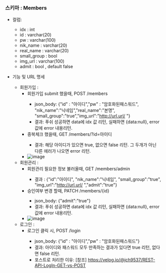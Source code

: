 ### 스키마 : Members
- 컬럼:
  - idx : int
  - id : varchar(20)
  - pw : varchar(100)
  - nik_name : varchar(20)
  - real_name : varchar(20)
  - small_group : bool
  - img_url : varchar(100)
  - admit : bool , default false
  
- 기능 및 URL 명세
  - 회원가입 :
    - 회원가입 submit 했을때, POST <host>/members
      - json_body: {"id" : "아이디","pw" : "암호화된패스워드", "nik_name":"닉네임","real_name":"본명", "small_group":"true","img_url":"http://url.url/ "}
      - 결과: 푸쉬 성공하면 data에 idx 값 리턴, 실패하면 {data:null}, error 값에 error 내용리턴.
    - 중복체크 했을때, GET <host>/members/?id=아이디
      - 결과: 해당 아이디가 있으면 true, 없으면 false 리턴. 그 두개가 아닌 다른 에러가 나오면 error 리턴.
    - ![image](https://user-images.githubusercontent.com/11310445/118350397-5f60d900-b591-11eb-8168-2e4e4309593f.png)
  - 회원관리 :
    - 회원관리 필요한 정보 불러올때, GET <host>/members/admin
      - 결과 : {"id":"아이디", "nik_name":"닉네임", "small_group":"true", "img_url":"http://url.url/ ","admit":"true"}
    - 승인여부 변경 할때, PATCH <host>/members/{id}
      - json_body: {"admit":"true"}
      - 결과: 푸쉬 성공하면 data에 idx 값 리턴, 실패하면 {data:null}, error 값에 error 내용리턴.
    - ![image](https://user-images.githubusercontent.com/11310445/118350965-4574c580-b594-11eb-86a1-4a93fd7d5a3e.png)
  - 로그인 :
    - 로그인 클릭 시, POST <host>/login
      - json_body: {"id" : "아이디","pw" : "암호화된패스워드"}
      - 결과: 아이디와 패스워드 모두 만족하는 결과가 있다면 true 리턴, 없다면 false 리턴.
      - 포스트로 처리한 이유: [참조] https://velog.io/@jch9537/REST-API-LogIn-GET-vs-POST
